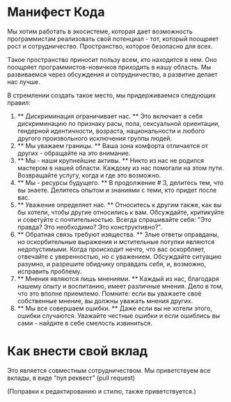 Манифест Кода
==================

Мы хотим работать в экосистеме, которая дает возможность программистам реализовать свой потенциал - тот, который поощряет рост и сотрудничество. Пространство, которое безопасно для всех.

Tакое пространство приносит пользу всем, кто находится в нем. Оно поощряет программистов-новичков приходить в нашу область. Мы развиваемся через обсуждения и сотрудничество, а развитие делает нас лучше.

В стремлении создать такое место, мы придерживаемся следующих правил:

1. ** Дискриминация ограничивает нас. ** Это включает в себя дискриминацию по признаку расы, пола, сексуальной ориентации, гендерной идентичности, возраста, национальности и любого другого произвольного исключения группы людей.
2. ** Мы уважаем границы. ** Ваша зона комфорта отличается от других - обращайте на это внимание.
3. ** Мы - наши крупнейшие активы. ** Никто из нас не родился мастером в нашей области. Каждому из нас помогали на этом пути. Возвращайте услугу, когда и где это возможно.
4. ** Мы - ресурсы будущего. ** В продолжение # 3, делитесь тем, что вы знаете. Делитесь опытом и знаниями с теми, кто придет после вас.
5. ** Уважение определяет нас. ** Относитесь к другим также, как вы бы хотели, чтобы другие относились к вам. Обсуждайте, критикуйте и советуйте с почтительностью. Всегда спрашивайте себя: "Это правда? Это необходимо? Это конструктивно?".
6. ** Обратная связь требуют изящества. ** Злые ответы оправданы, но оскорбительные выражения и мстительные потупки являются недопустимыми. Когда происходит нечто, что вас оскорбляет, отвечайте с уверенностью, но с уважением. Обсуждайте ситуацию разумно, и разрешите обидчику оправдать себя, и, возможно, исправить проблему.
7. ** Мнения являются лишь мнениями. ** Каждый из нас, благодаря нашему опыту и воспитанию, имеет различные мнения. Дело в том, что это вполне приемлемо. Помните: если вы уважаете своё собственные мнение, вы должны уважать мнения других.
8. ** Мы все совершаем ошибки. ** Даже если вы не хотели этого, ошибки случаются. Уважайте честные ошибки и если ошиблись вы сами - найдите в себе смелость извиниться.

Как внести свой вклад
=====================

Это является совместным сотрудничеством. Мы приветствуем все вклады, в виде “пул реквест” (pull request)

(Поправки к редактированию и стилю, также приветствуется.)
